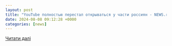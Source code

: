 ```yaml
---
layout: post
title: "YouTube полностью перестал открываться у части россиян - NEWS.ru — 08.08.24"
date: 2024-08-08 09:12:28 +0000
categories: [news]
---
```


[Читати далі](https://news.ru/society/youtube-polnostyu-perestal-otkryvatsya-u-chasti-rossiyan/)
